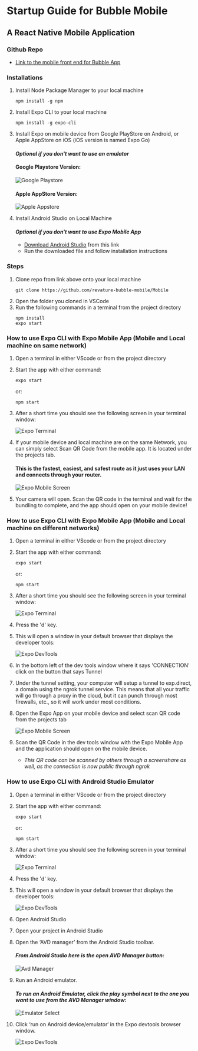 # Startup Guide for Bubble Mobile

## A React Native Mobile Application

### Github Repo
- [Link to the mobile front end for Bubble App](https://github.com/revature-bubble-mobile/Mobile)

### Installations
1. Install Node Package Manager to your local machine
    ```
    npm install -g npm
    ```
2. Install Expo CLI to your local machine
    ```
    npm install -g expo-cli
    ```
3. Install Expo on mobile device from Google PlayStore on Android, or Apple AppStore on iOS (iOS version is named Expo Go)
    #### ***Optional if you don't want to use an emulator***
    #### Google Playstore Version:
    ![Google Playstore](screenshots\expo_playstore1.png)
    #### Apple AppStore Version:
    ![Apple Appstore](screenshots\expogo_appstore1.png)

4. Install Android Studio on Local Machine
    #### ***Optional if you don't want to use Expo Mobile App***
    - [Download Android Studio](https://developer.android.com/studio) from this link
    - Run the downloaded file and follow installation instructions
### Steps

1. Clone repo from link above onto your local machine
    ```
    git clone https://github.com/revature-bubble-mobile/Mobile
    ```
2. Open the folder you cloned in VSCode
3. Run the following commands in a terminal from the project directory
    ```
    npm install
    expo start
    ```

### How to use Expo CLI with Expo Mobile App (**Mobile and Local machine on same network**)
1. Open a terminal in either VScode or from the project directory
2. Start the app with either command:
    ```
    expo start
    ```
    or:
    ```
    npm start
    ```
3. After a short time you should see the following screen in your terminal window:
    
    ![Expo Terminal](screenshots\expoterminal.png)

4. If your mobile device and local machine are on the same Network, you can simply select Scan QR Code from the mobile app. It is located under the projects tab.
    #### This is the fastest, easiest, and safest route as it just uses your LAN and connects through your router.
    ![Expo Mobile Screen](screenshots\ExpoGo_MobileSCreen.jpg)

5. Your camera will open. Scan the QR code in the terminal and wait for the bundling to complete, and the app should open on your mobile device!

### How to use Expo CLI with Expo Mobile App (**Mobile and Local machine on different networks**)
1. Open a terminal in either VScode or from the project directory
2. Start the app with either command:
    ```
    expo start
    ```
    or:
    ```
    npm start
    ```
3. After a short time you should see the following screen in your terminal window:
    
    ![Expo Terminal](screenshots\expoterminal.png)

4. Press the 'd' key.
5. This will open a window in your default browser that displays the developer tools:

    ![Expo DevTools](screenshots\expo_devtools.png)

6. In the bottom left of the dev tools window where it says 'CONNECTION' click on the button that says Tunnel

7. Under the tunnel setting, your computer will setup a tunnel to exp.direct, a domain using the ngrok tunnel service. This means that all your traffic will go through a proxy in the cloud, but it can punch through most firewalls, etc., so it will work under most conditions.

8. Open the Expo App on your mobile device and select scan QR code from the projects tab
    
    ![Expo Mobile Screen](screenshots\ExpoGo_MobileSCreen.jpg)

9. Scan the QR Code in the dev tools window with the Expo Mobile App and the application should open on the mobile device.
    - *This QR code can be scanned by others through a screenshare as well, as the connection is now public through ngrok*

### How to use Expo CLI with Android Studio Emulator
1. Open a terminal in either VScode or from the project directory
2. Start the app with either command:
    ```
    expo start
    ```
    or:
    ```
    npm start
    ```
3. After a short time you should see the following screen in your terminal window:
    
    ![Expo Terminal](screenshots\expoterminal.png)

4. Press the 'd' key.
5. This will open a window in your default browser that displays the developer tools:
    
    ![Expo DevTools](screenshots\expo_devtools.png)

6. Open Android Studio
7. Open your project in Android Studio
8. Open the ‘AVD manager’ from the Android Studio toolbar.
    #### *From Android Studio here is the open AVD Manager button:*

    ![Avd Manager](screenshots\avdmanager.webp)

9. Run an Android emulator.
    #### *To run an Android Emulator, click the play symbol next to the one you want to use from the AVD Manager window:*

    ![Emulator Select](screenshots\emulatorselect.webp)

10. Click ‘run on Android device/emulator‘ in the Expo devtools browser window.

    ![Expo DevTools](screenshots\expo_devtools.png)